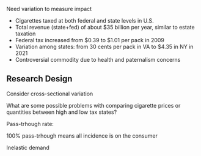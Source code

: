 ---
---

Need variation to measure impact

* Cigarettes taxed at both federal and state levels in U.S.
* Total revenue (state+fed) of about $35 billion per year, similar to estate taxation
* Federal tax increased from $0.39 to $1.01 per pack in 2009
* Variation among states: from 30 cents per pack in VA to $4.35 in NY in 2021
* Controversial commodity due to health and paternalism concerns

## Research Design

Consider cross-sectional variation

What are some possible problems with comparing cigarette prices or quantities between high and low tax states?

Pass-trhough rate:

100% pass-trhough means all incidence is on the consumer

Inelastic demand
